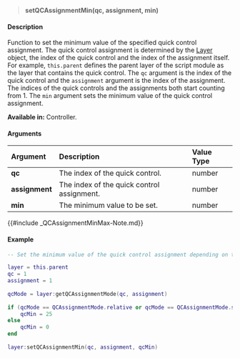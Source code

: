>**setQCAssignmentMin(qc, assignment, min)**

#### Description

Function to set the minimum value of the specified quick control assignment. The quick control assignment is determined by the [Layer](./Layer.md) object, the index of the quick control and the index of the assignment itself. For example, ``this.parent`` defines the parent layer of the script module as the layer that contains the quick control. The ``qc`` argument is the index of the quick control and the ``assignment`` argument is the index of the assignment. The indices of the quick controls and the assignments both start counting from 1. The ``min`` argument sets the minimum value of the quick control assignment.

**Available in:** Controller.

#### Arguments

|Argument|Description|Value Type|
|:-|:-|:-|
|**qc**|The index of the quick control.|number|
|**assignment**|The index of the quick control assignment.|number|
|**min**|The minimum value to be set.|number|

{{#include _QCAssignmentMinMax-Note.md}}

#### Example

```lua
-- Set the minimum value of the quick control assignment depending on the mode.

layer = this.parent
qc = 1
assignment = 1
 
qcMode = layer:getQCAssignmentMode(qc, assignment)
 
if (qcMode == QCAssignmentMode.relative or qcMode == QCAssignmentMode.switchRelative) then
    qcMin = 25
else
    qcMin = 0
end
   
layer:setQCAssignmentMin(qc, assignment, qcMin)
```

